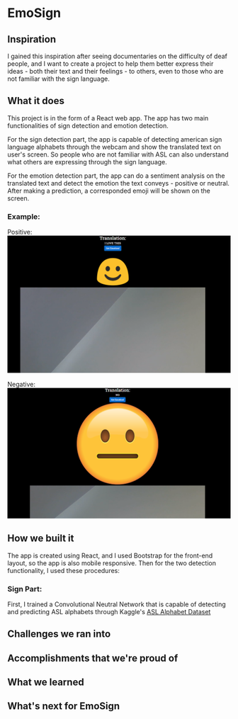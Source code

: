 # EmoSign

## Inspiration
I gained this inspiration after seeing documentaries on the difficulty of deaf people, and I want to create a project to help them better express their ideas - both their text and their feelings - to others, even to those who are not familiar with the sign language. 

## What it does
This project is in the form of a React web app. The app has two main functionalities of sign detection and emotion detection. 

For the sign detection part, the app is capable of detecting american sign language alphabets through the webcam and show the translated text on user's screen. So people who are not familiar with ASL can also understand what others are expressing through the sign language. 

For the emotion detection part, the app can do a sentiment analysis on the translated text and detect the emotion the text conveys - positive or neutral. After making a prediction, a corresponded emoji will be shown on the screen. 

### Example:
Positive: 
![Positive](https://github.com/RandomY-2/EmoSign/blob/main/sample_images/positive_sentiment_analysis.png)

Negative: 
![Neutral](https://github.com/RandomY-2/EmoSign/blob/main/sample_images/neutral_sentiment_analysis.png)


## How we built it
The app is created using React, and I used Bootstrap for the front-end layout, so the app is also mobile responsive. Then for the two detection functionality, I used these procedures:

### Sign Part:
First, I trained a Convolutional Neutral Network that is capable of detecting and predicting ASL alphabets through Kaggle's [ASL Alphabet Dataset](https://www.kaggle.com/grassknoted/asl-alphabet)


## Challenges we ran into

## Accomplishments that we're proud of

## What we learned

## What's next for EmoSign
